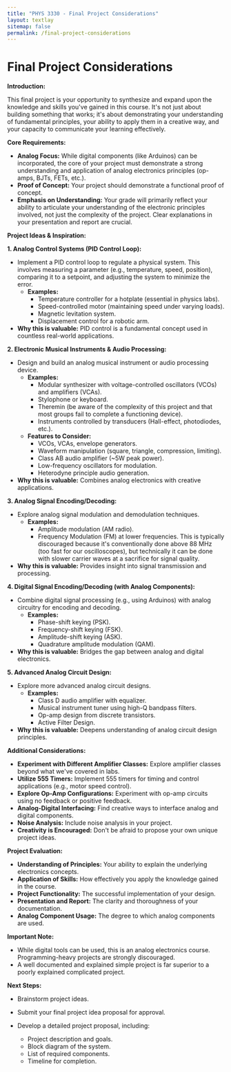 ```yaml
---
title: "PHYS 3330 - Final Project Considerations"
layout: textlay
sitemap: false
permalink: /final-project-considerations
---
```


# **Final Project Considerations**

**Introduction:**

This final project is your opportunity to synthesize and expand upon the knowledge and skills you've gained in this course. It's not just about building something that works; it's about demonstrating your understanding of fundamental principles, your ability to apply them in a creative way, and your capacity to communicate your learning effectively.

**Core Requirements:**

* **Analog Focus:** While digital components (like Arduinos) can be incorporated, the core of your project must demonstrate a strong understanding and application of analog electronics principles (op-amps, BJTs, FETs, etc.).
* **Proof of Concept:** Your project should demonstrate a functional proof of concept.
* **Emphasis on Understanding:** Your grade will primarily reflect your ability to articulate your understanding of the electronic principles involved, not just the complexity of the project. Clear explanations in your presentation and report are crucial.

**Project Ideas & Inspiration:**

**1. Analog Control Systems (PID Control Loop):**

* Implement a PID control loop to regulate a physical system. This involves measuring a parameter (e.g., temperature, speed, position), comparing it to a setpoint, and adjusting the system to minimize the error.
    * **Examples:**
        * Temperature controller for a hotplate (essential in physics labs).
        * Speed-controlled motor (maintaining speed under varying loads).
        * Magnetic levitation system.
        * Displacement control for a robotic arm.
* **Why this is valuable:** PID control is a fundamental concept used in countless real-world applications.

**2. Electronic Musical Instruments & Audio Processing:**

* Design and build an analog musical instrument or audio processing device.
    * **Examples:**
        * Modular synthesizer with voltage-controlled oscillators (VCOs) and amplifiers (VCAs).
        * Stylophone or keyboard.
        * Theremin (be aware of the complexity of this project and that most groups fail to complete a functioning device).
        * Instruments controlled by transducers (Hall-effect, photodiodes, etc.).
    * **Features to Consider:**
        * VCOs, VCAs, envelope generators.
        * Waveform manipulation (square, triangle, compression, limiting).
        * Class AB audio amplifier (~5W peak power).
        * Low-frequency oscillators for modulation.
        * Heterodyne principle audio generation.
* **Why this is valuable:** Combines analog electronics with creative applications.

**3. Analog Signal Encoding/Decoding:**

* Explore analog signal modulation and demodulation techniques.
    * **Examples:**
        * Amplitude modulation (AM radio).
        * Frequency Modulation (FM) at lower frequencies. This is typically discouraged because it's conventionally done above 88 MHz (too fast for our oscilloscopes), but technically it can be done with slower carrier waves at a sacrifice for signal quality.
* **Why this is valuable:** Provides insight into signal transmission and processing.

**4. Digital Signal Encoding/Decoding (with Analog Components):**

* Combine digital signal processing (e.g., using Arduinos) with analog circuitry for encoding and decoding.
    * **Examples:**
        * Phase-shift keying (PSK).
        * Frequency-shift keying (FSK).
        * Amplitude-shift keying (ASK).
        * Quadrature amplitude modulation (QAM).
* **Why this is valuable:** Bridges the gap between analog and digital electronics.

**5. Advanced Analog Circuit Design:**

* Explore more advanced analog circuit designs.
    * **Examples:**
        * Class D audio amplifier with equalizer.
        * Musical instrument tuner using high-Q bandpass filters.
        * Op-amp design from discrete transistors.
        * Active Filter Design.
* **Why this is valuable:** Deepens understanding of analog circuit design principles.

**Additional Considerations:**

* **Experiment with Different Amplifier Classes:** Explore amplifier classes beyond what we've covered in labs.
* **Utilize 555 Timers:** Implement 555 timers for timing and control applications (e.g., motor speed control).
* **Explore Op-Amp Configurations:** Experiment with op-amp circuits using no feedback or positive feedback.
* **Analog-Digital Interfacing:** Find creative ways to interface analog and digital components.
* **Noise Analysis:** Include noise analysis in your project.
* **Creativity is Encouraged:** Don't be afraid to propose your own unique project ideas.

**Project Evaluation:**

* **Understanding of Principles:** Your ability to explain the underlying electronics concepts.
* **Application of Skills:** How effectively you apply the knowledge gained in the course.
* **Project Functionality:** The successful implementation of your design.
* **Presentation and Report:** The clarity and thoroughness of your documentation.
* **Analog Component Usage:** The degree to which analog components are used.

**Important Note:**

* While digital tools can be used, this is an analog electronics course. Programming-heavy projects are strongly discouraged.
* A well documented and explained simple project is far superior to a poorly explained complicated project.

**Next Steps:**

* Brainstorm project ideas.

* Submit your final project idea proposal for approval.

* Develop a detailed project proposal, including:
    * Project description and goals.
    * Block diagram of the system.
    * List of required components.
    * Timeline for completion.
    
    
